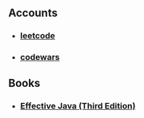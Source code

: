 ## Accounts
- ### [leetcode](https://leetcode.com/anarchtsu/)
- ### [codewars](https://www.codewars.com/users/anarchtsu)

## Books
- ### [Effective Java (Third Edition)](/books/effective-java/effective-java.md)
